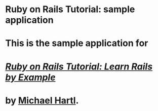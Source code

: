 # Ruby on Rails Tutorial: sample application
#
# This is the sample application for 
# [*Ruby on Rails Tutorial: Learn Rails by Example*](http://railstutorial.org/) 
# by [Michael Hartl](http://michaelhartl.com/).
